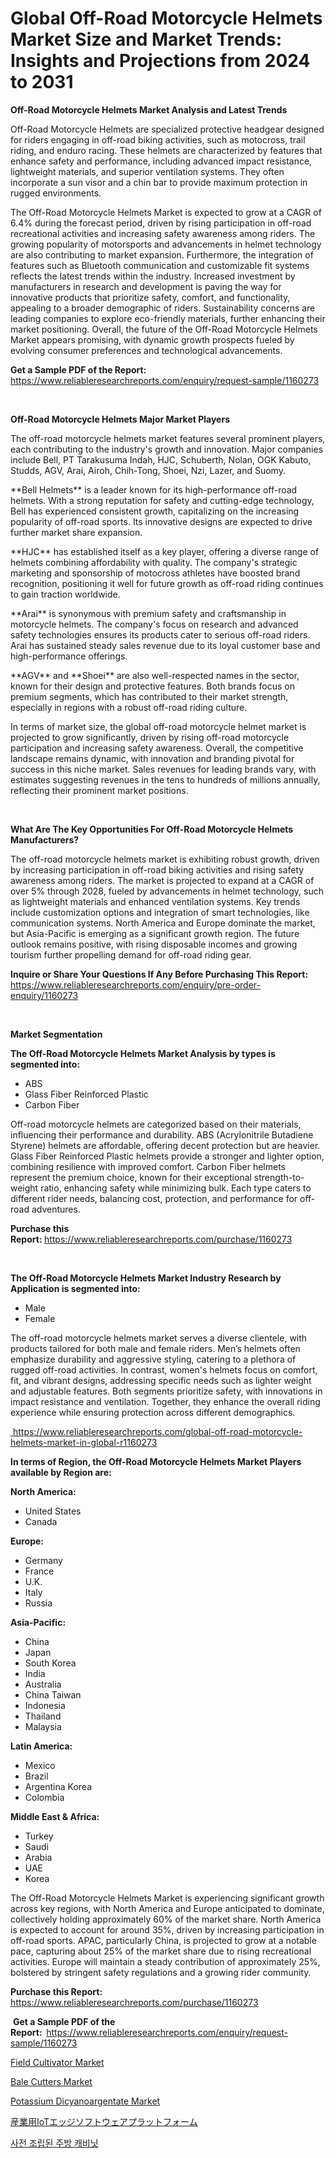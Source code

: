 <p><h1>Global Off-Road Motorcycle Helmets Market Size and Market Trends: Insights and Projections from 2024 to 2031</h1></p><p><strong>Off-Road Motorcycle Helmets Market Analysis and Latest Trends</strong></p>
<p><p>Off-Road Motorcycle Helmets are specialized protective headgear designed for riders engaging in off-road biking activities, such as motocross, trail riding, and enduro racing. These helmets are characterized by features that enhance safety and performance, including advanced impact resistance, lightweight materials, and superior ventilation systems. They often incorporate a sun visor and a chin bar to provide maximum protection in rugged environments.</p><p>The Off-Road Motorcycle Helmets Market is expected to grow at a CAGR of 6.4% during the forecast period, driven by rising participation in off-road recreational activities and increasing safety awareness among riders. The growing popularity of motorsports and advancements in helmet technology are also contributing to market expansion. Furthermore, the integration of features such as Bluetooth communication and customizable fit systems reflects the latest trends within the industry. Increased investment by manufacturers in research and development is paving the way for innovative products that prioritize safety, comfort, and functionality, appealing to a broader demographic of riders. Sustainability concerns are leading companies to explore eco-friendly materials, further enhancing their market positioning. Overall, the future of the Off-Road Motorcycle Helmets Market appears promising, with dynamic growth prospects fueled by evolving consumer preferences and technological advancements.</p></p>
<p><strong>Get a Sample PDF of the Report:&nbsp;</strong> <a href="https://www.reliableresearchreports.com/enquiry/request-sample/1160273">https://www.reliableresearchreports.com/enquiry/request-sample/1160273</a></p>
<p>&nbsp;</p>
<p><strong>Off-Road Motorcycle Helmets Major Market Players</strong></p>
<p><p>The off-road motorcycle helmets market features several prominent players, each contributing to the industry's growth and innovation. Major companies include Bell, PT Tarakusuma Indah, HJC, Schuberth, Nolan, OGK Kabuto, Studds, AGV, Arai, Airoh, Chih-Tong, Shoei, Nzi, Lazer, and Suomy.</p><p>**Bell Helmets** is a leader known for its high-performance off-road helmets. With a strong reputation for safety and cutting-edge technology, Bell has experienced consistent growth, capitalizing on the increasing popularity of off-road sports. Its innovative designs are expected to drive further market share expansion.</p><p>**HJC** has established itself as a key player, offering a diverse range of helmets combining affordability with quality. The company's strategic marketing and sponsorship of motocross athletes have boosted brand recognition, positioning it well for future growth as off-road riding continues to gain traction worldwide.</p><p>**Arai** is synonymous with premium safety and craftsmanship in motorcycle helmets. The company's focus on research and advanced safety technologies ensures its products cater to serious off-road riders. Arai has sustained steady sales revenue due to its loyal customer base and high-performance offerings.</p><p>**AGV** and **Shoei** are also well-respected names in the sector, known for their design and protective features. Both brands focus on premium segments, which has contributed to their market strength, especially in regions with a robust off-road riding culture.</p><p>In terms of market size, the global off-road motorcycle helmet market is projected to grow significantly, driven by rising off-road motorcycle participation and increasing safety awareness. Overall, the competitive landscape remains dynamic, with innovation and branding pivotal for success in this niche market. Sales revenues for leading brands vary, with estimates suggesting revenues in the tens to hundreds of millions annually, reflecting their prominent market positions.</p></p>
<p>&nbsp;</p>
<p><strong>What Are The Key Opportunities For Off-Road Motorcycle Helmets Manufacturers?</strong></p>
<p><p>The off-road motorcycle helmets market is exhibiting robust growth, driven by increasing participation in off-road biking activities and rising safety awareness among riders. The market is projected to expand at a CAGR of over 5% through 2028, fueled by advancements in helmet technology, such as lightweight materials and enhanced ventilation systems. Key trends include customization options and integration of smart technologies, like communication systems. North America and Europe dominate the market, but Asia-Pacific is emerging as a significant growth region. The future outlook remains positive, with rising disposable incomes and growing tourism further propelling demand for off-road riding gear.</p></p>
<p><strong>Inquire or Share Your Questions If Any Before Purchasing This Report:</strong> <a href="https://www.reliableresearchreports.com/enquiry/pre-order-enquiry/1160273">https://www.reliableresearchreports.com/enquiry/pre-order-enquiry/1160273</a></p>
<p>&nbsp;</p>
<p><strong>Market Segmentation</strong></p>
<p><strong>The Off-Road Motorcycle Helmets Market Analysis by types is segmented into:</strong></p>
<p><ul><li>ABS</li><li>Glass Fiber Reinforced Plastic</li><li>Carbon Fiber</li></ul></p>
<p><p>Off-road motorcycle helmets are categorized based on their materials, influencing their performance and durability. ABS (Acrylonitrile Butadiene Styrene) helmets are affordable, offering decent protection but are heavier. Glass Fiber Reinforced Plastic helmets provide a stronger and lighter option, combining resilience with improved comfort. Carbon Fiber helmets represent the premium choice, known for their exceptional strength-to-weight ratio, enhancing safety while minimizing bulk. Each type caters to different rider needs, balancing cost, protection, and performance for off-road adventures.</p></p>
<p><strong>Purchase this Report:&nbsp;</strong><a href="https://www.reliableresearchreports.com/purchase/1160273">https://www.reliableresearchreports.com/purchase/1160273</a></p>
<p>&nbsp;</p>
<p><strong>The Off-Road Motorcycle Helmets Market Industry Research by Application is segmented into:</strong></p>
<p><ul><li>Male</li><li>Female</li></ul></p>
<p><p>The off-road motorcycle helmets market serves a diverse clientele, with products tailored for both male and female riders. Men’s helmets often emphasize durability and aggressive styling, catering to a plethora of rugged off-road activities. In contrast, women's helmets focus on comfort, fit, and vibrant designs, addressing specific needs such as lighter weight and adjustable features. Both segments prioritize safety, with innovations in impact resistance and ventilation. Together, they enhance the overall riding experience while ensuring protection across different demographics.</p></p>
<p><a href="https://www.reliableresearchreports.com/global-off-road-motorcycle-helmets-market-in-global-r1160273">&nbsp;https://www.reliableresearchreports.com/global-off-road-motorcycle-helmets-market-in-global-r1160273</a></p>
<p><strong>In terms of Region, the Off-Road Motorcycle Helmets Market Players available by Region are:</strong></p>
<p>
    <p> <strong> North America: </strong>
        <ul>
            <li>United States</li>
            <li>Canada</li>
        </ul>
        </p> 
    <p> <strong> Europe: </strong>
        <ul>
            <li>Germany</li>
            <li>France</li>
            <li>U.K.</li>
            <li>Italy</li>
            <li>Russia</li>
        </ul>
        </p> 
    <p> <strong> Asia-Pacific: </strong>
        <ul>
            <li>China</li>
            <li>Japan</li>
            <li>South Korea</li>
            <li>India</li>
            <li>Australia</li>
            <li>China Taiwan</li>
            <li>Indonesia</li>
            <li>Thailand</li>
            <li>Malaysia</li>
        </ul>
        </p> 
    <p> <strong> Latin America: </strong>
        <ul>
            <li>Mexico</li>
            <li>Brazil</li>
            <li>Argentina Korea</li>
            <li>Colombia</li>
        </ul>
        </p> 
    <p> <strong> Middle East & Africa: </strong>
        <ul>
            <li>Turkey</li>
            <li>Saudi</li>
            <li>Arabia</li>
            <li>UAE</li>
            <li>Korea</li>
        </ul>
    </p>
    </p>
<p><p>The Off-Road Motorcycle Helmets Market is experiencing significant growth across key regions, with North America and Europe anticipated to dominate, collectively holding approximately 60% of the market share. North America is expected to account for around 35%, driven by increasing participation in off-road sports. APAC, particularly China, is projected to grow at a notable pace, capturing about 25% of the market share due to rising recreational activities. Europe will maintain a steady contribution of approximately 25%, bolstered by stringent safety regulations and a growing rider community.</p></p>
<p><strong>Purchase this Report: </strong><a href="https://www.reliableresearchreports.com/purchase/1160273">https://www.reliableresearchreports.com/purchase/1160273</a></p>
<p>&nbsp;<strong>Get a Sample PDF of the Report:&nbsp;&nbsp;</strong><a href="https://www.reliableresearchreports.com/enquiry/request-sample/1160273">https://www.reliableresearchreports.com/enquiry/request-sample/1160273</a></p>
<p><strong></strong></p>
<p><p><a href="https://www.linkedin.com/pulse/field-cultivator-market-global-regional-analysis-focus-t29ue?trackingId=ChoiGYDXS7ygIks82B0D%2FA%3D%3D">Field Cultivator Market</a></p><p><a href="https://www.linkedin.com/pulse/global-bale-cutters-market-opportunities-forecast-period-brhqe?trackingId=J2bJDEL8RWueYrlJ2Ywhvw%3D%3D">Bale Cutters Market</a></p><p><a href="https://issuu.com/reportprime-2/docs/potassium-dicyanoargentate-market-s_51e817d8f30951">Potassium Dicyanoargentate Market</a></p><p><a href="https://medium.com/@eunawiegad2023/industrial-iot-edge-software-platforms-e8b436faf3ce">産業用IoTエッジソフトウェアプラットフォーム</a></p><p><a href="https://medium.com/@rebecca__stevenson/%EC%84%B8%EA%B3%84-pre-assembled-kitchen-cabinet-market-%EC%9D%80-2024%EC%97%90%EC%84%9C-2031%EB%A1%9C-%EC%97%B0%ED%8F%89%EA%B7%A0-%EC%A6%9D%EA%B0%80%EC%9C%A8%EC%9D%84-%EB%B3%B4%EC%9D%BC-%EA%B2%83%EC%9C%BC%EB%A1%9C-%EC%98%88%EC%83%81%EB%90%A9%EB%8B%88%EB%8B%A4-50d2d1c76d3f">사전 조립된 주방 캐비닛</a></p></p>